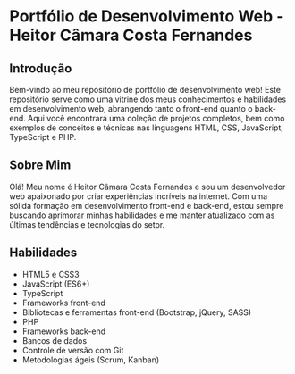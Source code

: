 # Portfólio de Desenvolvimento Web - Heitor Câmara Costa Fernandes

## Introdução
Bem-vindo ao meu repositório de portfólio de desenvolvimento web! Este repositório serve como uma vitrine dos meus conhecimentos e habilidades em desenvolvimento web, abrangendo tanto o front-end quanto o back-end. Aqui você encontrará uma coleção de projetos completos, bem como exemplos de conceitos e técnicas nas linguagens HTML, CSS, JavaScript, TypeScript e PHP.

## Sobre Mim
Olá! Meu nome é Heitor Câmara Costa Fernandes e sou um desenvolvedor web apaixonado por criar experiências incríveis na internet. Com uma sólida formação em desenvolvimento front-end e back-end, estou sempre buscando aprimorar minhas habilidades e me manter atualizado com as últimas tendências e tecnologias do setor.

## Habilidades
- HTML5 e CSS3
- JavaScript (ES6+)
- TypeScript
- Frameworks front-end
- Bibliotecas e ferramentas front-end (Bootstrap, jQuery, SASS)
- PHP
- Frameworks back-end
- Bancos de dados
- Controle de versão com Git
- Metodologias ágeis (Scrum, Kanban)

